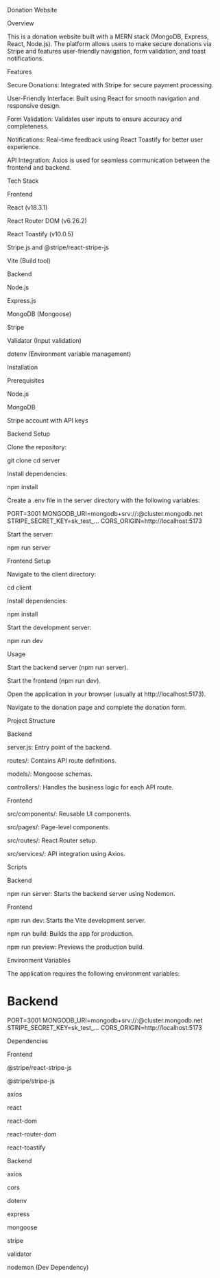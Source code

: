 Donation Website

Overview

This is a donation website built with a MERN stack (MongoDB, Express, React, Node.js). The platform allows users to make secure donations via Stripe and features user-friendly navigation, form validation, and toast notifications.

Features

Secure Donations: Integrated with Stripe for secure payment processing.

User-Friendly Interface: Built using React for smooth navigation and responsive design.

Form Validation: Validates user inputs to ensure accuracy and completeness.

Notifications: Real-time feedback using React Toastify for better user experience.

API Integration: Axios is used for seamless communication between the frontend and backend.

Tech Stack

Frontend

React (v18.3.1)

React Router DOM (v6.26.2)

React Toastify (v10.0.5)

Stripe.js and @stripe/react-stripe-js

Vite (Build tool)

Backend

Node.js

Express.js

MongoDB (Mongoose)

Stripe

Validator (Input validation)

dotenv (Environment variable management)

Installation

Prerequisites

Node.js

MongoDB

Stripe account with API keys

Backend Setup

Clone the repository:

git clone <repository-url>
cd server

Install dependencies:

npm install

Create a .env file in the server directory with the following variables:

PORT=3001
MONGODB_URI=mongodb+srv://<username>:<password>@cluster.mongodb.net
STRIPE_SECRET_KEY=sk_test_...
CORS_ORIGIN=http://localhost:5173

Start the server:

npm run server

Frontend Setup

Navigate to the client directory:

cd client

Install dependencies:

npm install

Start the development server:

npm run dev

Usage

Start the backend server (npm run server).

Start the frontend (npm run dev).

Open the application in your browser (usually at http://localhost:5173).

Navigate to the donation page and complete the donation form.

Project Structure

Backend

server.js: Entry point of the backend.

routes/: Contains API route definitions.

models/: Mongoose schemas.

controllers/: Handles the business logic for each API route.

Frontend

src/components/: Reusable UI components.

src/pages/: Page-level components.

src/routes/: React Router setup.

src/services/: API integration using Axios.

Scripts

Backend

npm run server: Starts the backend server using Nodemon.

Frontend

npm run dev: Starts the Vite development server.

npm run build: Builds the app for production.

npm run preview: Previews the production build.

Environment Variables

The application requires the following environment variables:

# Backend
PORT=3001
MONGODB_URI=mongodb+srv://<username>:<password>@cluster.mongodb.net
STRIPE_SECRET_KEY=sk_test_...
CORS_ORIGIN=http://localhost:5173

Dependencies

Frontend

@stripe/react-stripe-js

@stripe/stripe-js

axios

react

react-dom

react-router-dom

react-toastify

Backend

axios

cors

dotenv

express

mongoose

stripe

validator

nodemon (Dev Dependency)
